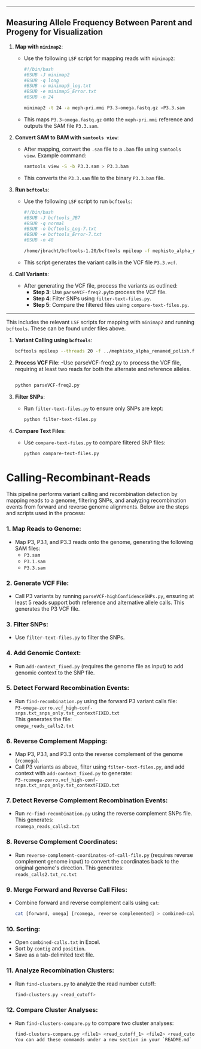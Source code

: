 


---
## Measuring Allele Frequency Between Parent and Progeny for Visualization  

1. **Map with `minimap2`**:
   - Use the following `LSF` script for mapping reads with `minimap2`:
     ```bash
     #!/bin/bash
     #BSUB -J minimap2
     #BSUB -q long
     #BSUB -o minimap5_log.txt
     #BSUB -e minimap5_Error.txt
     #BSUB -n 24

     minimap2 -t 24 -a meph-pri.mmi P3.3-omega.fastq.gz >P3.3.sam
     ```
   - This maps `P3.3-omega.fastq.gz` onto the `meph-pri.mmi` reference and outputs the SAM file `P3.3.sam`.

2. **Convert SAM to BAM with `samtools view`**:
   - After mapping, convert the `.sam` file to a `.bam` file using `samtools view`. Example command:
     ```bash
     samtools view -S -b P3.3.sam > P3.3.bam
     ```
   - This converts the `P3.3.sam` file to the binary `P3.3.bam` file.

3. **Run `bcftools`**:
   - Use the following `LSF` script to run `bcftools`:
     ```bash
     #!/bin/bash
     #BSUB -J bcftools_JB7
     #BSUB -q normal
     #BSUB -o bcftools_Log-7.txt
     #BSUB -e bcftools_Error-7.txt
     #BSUB -n 48

     /home/jbracht/bcftools-1.20/bcftools mpileup -f mephisto_alpha_renamed_polish.fasta_primary.fasta P3.3_sorted.bam | bcftools call -mv -Ov -o P3.3.vcf
     ```
   - This script generates the variant calls in the VCF file `P3.3.vcf`.

4. **Call Variants**:
   - After generating the VCF file, process the variants as outlined:
     - **Step 3**: Use `parseVCF-freq2.py`to process the VCF file.
     - **Step 4**: Filter SNPs using `filter-text-files.py`.
     - **Step 5**: Compare the filtered files using `compare-text-files.py`.

---

This includes the relevant `LSF` scripts for mapping with `minimap2` and running `bcftools`. These can be found under files above. 


1. **Variant Calling using `bcftools`**:
   ```bash
   bcftools mpileup --threads 20 -f ../mephisto_alpha_renamed_polish.fasta_primary.fasta P3.3-new2.bam | bcftools call --threads 20 -mv -Ov -o P3.3-new2-calls.vcf
   ```

2. **Process VCF File**:
  -Use parseVCF-freq2.py to process the VCF file, requiring at least two reads for both the alternate and reference alleles.
     ```bash
 
     python parseVCF-freq2.py
     ```

3. **Filter SNPs**:
   - Run `filter-text-files.py` to ensure only SNPs are kept:
     ```bash
     python filter-text-files.py
     ```

4. **Compare Text Files**:
   - Use `compare-text-files.py` to compare filtered SNP files:
     ```bash
     python compare-text-files.py
     ```
# Calling-Recombinant-Reads

This pipeline performs variant calling and recombination detection by mapping reads to a genome, filtering SNPs, and analyzing recombination events from forward and reverse genome alignments. Below are the steps and scripts used in the process:

### 1. Map Reads to Genome:
- Map P3, P3.1, and P3.3 reads onto the genome, generating the following SAM files:
  - `P3.sam`
  - `P3.1.sam`
  - `P3.3.sam`

### 2. Generate VCF File:
- Call P3 variants by running `parseVCF-highConfidenceSNPs.py`, ensuring at least 5 reads support both reference and alternative allele calls. This generates the P3 VCF file.

### 3. Filter SNPs:
- Use `filter-text-files.py` to filter the SNPs.

### 4. Add Genomic Context:
- Run `add-context_fixed.py` (requires the genome file as input) to add genomic context to the SNP file.

### 5. Detect Forward Recombination Events:
- Run `find-recombination.py` using the forward P3 variant calls file:  
  `P3-omega-zorro.vcf_high-conf-snps.txt_snps_only.txt_contextFIXED.txt`  
  This generates the file:  
  `omega_reads_calls2.txt`

### 6. Reverse Complement Mapping:
- Map P3, P3.1, and P3.3 onto the reverse complement of the genome (`rcomega`).
- Call P3 variants as above, filter using `filter-text-files.py`, and add context with `add-context_fixed.py` to generate:  
  `P3-rcomega-zorro.vcf_high-conf-snps.txt_snps_only.txt_contextFIXED.txt`

### 7. Detect Reverse Complement Recombination Events:
- Run `rc-find-recombination.py` using the reverse complement SNPs file. This generates:  
  `rcomega_reads_calls2.txt`

### 8. Reverse Complement Coordinates:
- Run `reverse-complement-coordinates-of-call-file.py` (requires reverse complement genome input) to convert the coordinates back to the original genome's direction. This generates:  
  `reads_calls2.txt_rc.txt`

### 9. Merge Forward and Reverse Call Files:
- Combine forward and reverse complement calls using `cat`:
  ```bash
  cat [forward, omega] [rcomega, reverse complemented] > combined-calls.txt
  ```

### 10. Sorting:
- Open `combined-calls.txt` in Excel.
- Sort by `contig` and `position`.
- Save as a tab-delimited text file.

### 11. Analyze Recombination Clusters:
- Run `find-clusters.py` to analyze the read number cutoff:
  ```bash
  find-clusters.py <read_cutoff>
  ```

### 12. Compare Cluster Analyses:
- Run `find-clusters-compare.py` to compare two cluster analyses:
  ```bash
  find-clusters-compare.py <file1> <read_cutoff_1> <file2> <read_cutoff_2>
  You can add these commands under a new section in your `README.md` file or another documentation file to clearly explain how to run them as part of the workflow. Here’s an example of how you can format it:





